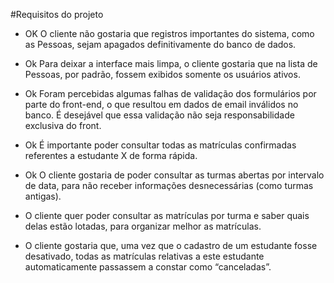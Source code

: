 #Requisitos do projeto

- OK O cliente não gostaria que registros importantes do sistema, como as Pessoas, sejam apagados definitivamente do banco de dados.

- Ok Para deixar a interface mais limpa, o cliente gostaria que na lista de Pessoas, por padrão, fossem exibidos somente os usuários ativos.

- Ok Foram percebidas algumas falhas de validação dos formulários por parte do front-end, o que resultou em dados de email inválidos no banco. É desejável que essa validação não seja responsabilidade exclusiva do front.

- Ok É importante poder consultar todas as matrículas confirmadas referentes a estudante X de forma rápida.

- Ok O cliente gostaria de poder consultar as turmas abertas por intervalo de data, para não receber informações desnecessárias (como turmas antigas).

- O cliente quer poder consultar as matrículas por turma e saber quais delas estão lotadas, para organizar melhor as matrículas.

- O cliente gostaria que, uma vez que o cadastro de um estudante fosse desativado, todas as matrículas relativas a este estudante automaticamente passassem a constar como “canceladas”.
